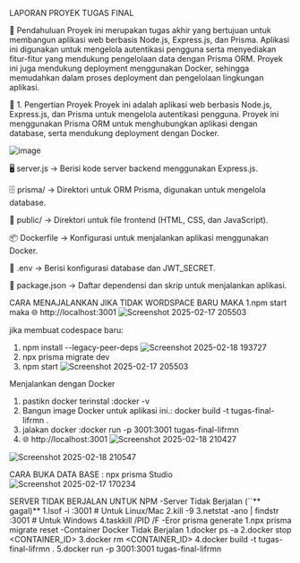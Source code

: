  LAPORAN PROYEK TUGAS FINAL

 
 📜 Pendahuluan
Proyek ini merupakan tugas akhir yang bertujuan untuk membangun aplikasi web berbasis Node.js, Express.js, dan Prisma. Aplikasi ini digunakan untuk mengelola autentikasi pengguna serta menyediakan fitur-fitur yang mendukung pengelolaan data dengan Prisma ORM. Proyek ini juga mendukung deployment menggunakan Docker, sehingga memudahkan dalam proses deployment dan pengelolaan lingkungan aplikasi.


📖 1. Pengertian Proyek
Proyek ini adalah aplikasi web berbasis Node.js, Express.js, dan Prisma untuk mengelola autentikasi pengguna. Proyek ini menggunakan Prisma ORM untuk menghubungkan aplikasi dengan database, serta mendukung deployment dengan Docker.


![image](https://github.com/user-attachments/assets/e9fbc239-ccd1-4798-916c-32efc04cc9b3)


🖥️ server.js → Berisi kode server backend menggunakan Express.js.

🗄️ prisma/ → Direktori untuk ORM Prisma, digunakan untuk mengelola database.

🎨 public/ → Direktori untuk file frontend (HTML, CSS, dan JavaScript).

📦 Dockerfile → Konfigurasi untuk menjalankan aplikasi menggunakan Docker.

🔑 .env → Berisi konfigurasi database dan JWT_SECRET.

📜 package.json → Daftar dependensi dan skrip untuk menjalankan aplikasi.

CARA MENAJALANKAN 
JIKA TIDAK WORDSPACE BARU MAKA
1.npm start maka 🌐 http://localhost:3001
![Screenshot 2025-02-17 205503](https://github.com/user-attachments/assets/d062a955-7bcb-4ddf-a8f7-c4b4759e9c09)

jika membuat codespace baru:
1. npm install --legacy-peer-deps
![Screenshot 2025-02-18 193727](https://github.com/user-attachments/assets/e49c98f0-25d5-4852-baca-ae76b2163b46)
2.  npx prisma migrate dev
3. npm start
![Screenshot 2025-02-17 205503](https://github.com/user-attachments/assets/cacfdb26-27d1-47e9-94cc-15e7fbd05264)

Menjalankan dengan Docker
1. pastikn docker terinstal :docker -v
2. Bangun image Docker untuk aplikasi ini.: docker build -t tugas-final-lifrmn .
3. jalakan docker :docker run -p 3001:3001 tugas-final-lifrmn
4. 🌐 http://localhost:3001
   ![Screenshot 2025-02-18 210427](https://github.com/user-attachments/assets/0e07360f-5ea2-46cb-ba19-4f73d1a886b8)


![Screenshot 2025-02-18 210547](https://github.com/user-attachments/assets/ed76d8bf-cc7f-4e8d-91f0-167f57d96f42)


CARA BUKA DATA BASE : npx prisma Studio
![Screenshot 2025-02-17 170234](https://github.com/user-attachments/assets/2598a4bf-3b34-4a6d-a8d8-3e77c8238885)




 SERVER TIDAK BERJALAN UNTUK NPM
-Server Tidak Berjalan (``** gagal)**
   1.lsof -i :3001  # Untuk Linux/Mac
   2.kill -9 <PID>
   3.netstat -ano | findstr :3001  # Untuk Windows
   4.taskkill /PID <PID> /F
-Eror prisma generate
1.npx prisma migrate reset
-Container Docker Tidak Berjalan
1.docker ps -a
2.docker stop <CONTAINER_ID>
3.docker rm <CONTAINER_ID>
4.docker build -t tugas-final-lifrmn .
5.docker run -p 3001:3001 tugas-final-lifrmn


   












